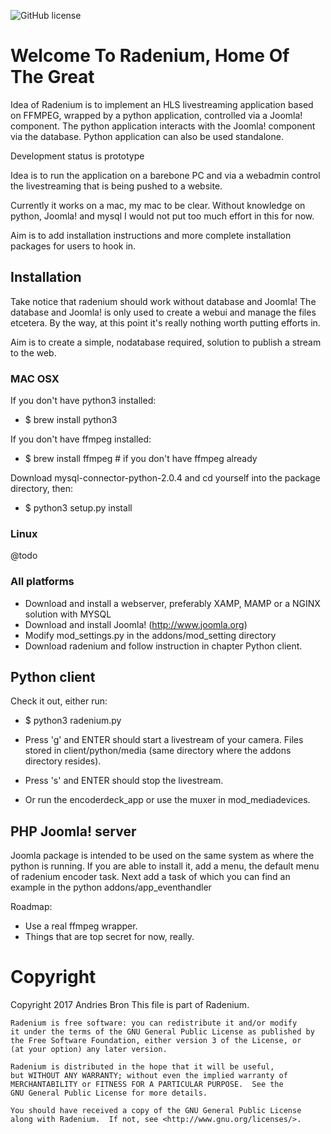 ![GitHub license](https://img.shields.io/badge/license-GPL-blue.svg)

# Welcome To Radenium, Home Of The Great

Idea of Radenium is to implement an HLS livestreaming application based on FFMPEG, wrapped by a python application, controlled via a Joomla! component. The python application interacts with the Joomla! component via the database. Python application can also be used standalone.

Development status is prototype

Idea is to run the application on a barebone PC and via a webadmin control the livestreaming that is being pushed to a website.

Currently it works on a mac, my mac to be clear. Without knowledge on python, Joomla! and mysql I would not put too much effort in this for now.

Aim is to add installation instructions and more complete installation packages for users to hook in.

## Installation

Take notice that radenium should work without database and Joomla! The database and Joomla! is only used to create a webui and manage the files etcetera. By the way, at this point it's really nothing worth putting  efforts in.

Aim is to create a simple, nodatabase required, solution to publish a stream to the web.

### MAC OSX
If you don't have python3 installed:
- $ brew install python3

If you don't have ffmpeg installed:
- $ brew install ffmpeg   # if you don't have ffmpeg already

Download mysql-connector-python-2.0.4 and cd yourself into the package directory, then:
- $ python3 setup.py install

### Linux
@todo

### All platforms
- Download and install a webserver, preferably XAMP, MAMP or a NGINX solution with MYSQL
- Download and install Joomla! (http://www.joomla.org)
- Modify mod_settings.py in the addons/mod_setting directory
- Download radenium and follow instruction in chapter Python client.


## Python client

Check it out, either run:

- $ python3 radenium.py

- Press 'g' and ENTER should start a livestream of your camera. Files stored in client/python/media (same directory where the addons directory resides).

- Press 's' and ENTER should stop the livestream.

- Or run the encoderdeck_app or use the muxer in mod_mediadevices.

## PHP Joomla! server
Joomla package is intended to be used on the same system as where the python is running.
If you are able to install it, add a menu, the default menu of radenium encoder task. 
Next add a task of which you can find an example in the python addons/app_eventhandler




Roadmap:
- Use a real ffmpeg wrapper.
- Things that are top secret for now, really.


# Copyright

Copyright 2017 Andries Bron
This file is part of Radenium.

    Radenium is free software: you can redistribute it and/or modify
    it under the terms of the GNU General Public License as published by
    the Free Software Foundation, either version 3 of the License, or
    (at your option) any later version.

    Radenium is distributed in the hope that it will be useful,
    but WITHOUT ANY WARRANTY; without even the implied warranty of
    MERCHANTABILITY or FITNESS FOR A PARTICULAR PURPOSE.  See the
    GNU General Public License for more details.

    You should have received a copy of the GNU General Public License
    along with Radenium.  If not, see <http://www.gnu.org/licenses/>.
